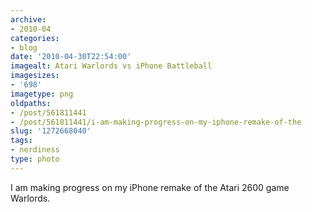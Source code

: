 ```yaml
---
archive:
- 2010-04
categories:
- blog
date: '2010-04-30T22:54:00'
imagealt: Atari Warlords vs iPhone Battleball
imagesizes:
- '698'
imagetype: png
oldpaths:
- /post/561811441
- /post/561811441/i-am-making-progress-on-my-iphone-remake-of-the
slug: '1272668040'
tags:
- nerdiness
type: photo
---
```


I am making progress on my iPhone remake of the Atari 2600 game Warlords.

